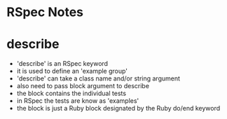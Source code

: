  # RSpec Notes

 # describe

- 'describe' is an RSpec keyword
- it is used to define an 'example group'
- 'describe' can take a class name and/or string argument
- also need to pass block argument to describe
- the block contains the individual tests
- in RSpec the tests are know as 'examples'
- the block is just a Ruby block designated by the Ruby do/end keyword




